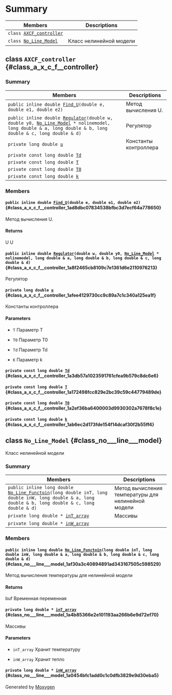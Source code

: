 # Summary

 Members                        | Descriptions                                
--------------------------------|---------------------------------------------
`class `[`AXCF_controller`](#class_a_x_c_f__controller) | 
`class `[`No_Line_Model`](#class_no___line___model) | Класс нелинейной модели

## class `AXCF_controller` {#class_a_x_c_f__controller}

### Summary

 Members                        | Descriptions                                
--------------------------------|---------------------------------------------
`public inline double `[`Find_U`](#class_a_x_c_f__controller_1ad8dbc07834538bfbc3d7ecf64a778650)`(double e, double e1, double e2)` | Метод вычисления U.
`public inline double `[`Regulator`](#class_a_x_c_f__controller_1a8f2465cb8109c7e1361d6e2110976213)`(double w, double y0, `[`No_Line_Model`](#class_no___line___model)` * nolinemodel, long double & a, long double & b, long double & c, long double & d)` | Регулятор
`private long double `[`u`](#class_a_x_c_f__controller_1afee4129730cc9c89a7c1c340a125ea1f) | Константы контроллера
`private const long double `[`Td`](#class_a_x_c_f__controller_1a3db57a1023591761cfea9b579c8dc6e6) | 
`private const long double `[`T`](#class_a_x_c_f__controller_1a172498fcc829e2bc39c59c44779489de) | 
`private const long double `[`T0`](#class_a_x_c_f__controller_1a2ef36ba6400003d9930302a7678f8c1e) | 
`private const long double `[`k`](#class_a_x_c_f__controller_1ab6ec2d173fde154f14dcaf30f2b55ff4) | 

### Members

#### `public inline double `[`Find_U`](#class_a_x_c_f__controller_1ad8dbc07834538bfbc3d7ecf64a778650)`(double e, double e1, double e2)` {#class_a_x_c_f__controller_1ad8dbc07834538bfbc3d7ecf64a778650}

Метод вычисления U.

#### Returns
U U

#### `public inline double `[`Regulator`](#class_a_x_c_f__controller_1a8f2465cb8109c7e1361d6e2110976213)`(double w, double y0, `[`No_Line_Model`](#class_no___line___model)` * nolinemodel, long double & a, long double & b, long double & c, long double & d)` {#class_a_x_c_f__controller_1a8f2465cb8109c7e1361d6e2110976213}

Регулятор

#### `private long double `[`u`](#class_a_x_c_f__controller_1afee4129730cc9c89a7c1c340a125ea1f) {#class_a_x_c_f__controller_1afee4129730cc9c89a7c1c340a125ea1f}

Константы контроллера

#### Parameters
* `T` Параметр Т 

* `T0` Параметр Т0 

* `Td` Параметр Td 

* `K` Параметр k

#### `private const long double `[`Td`](#class_a_x_c_f__controller_1a3db57a1023591761cfea9b579c8dc6e6) {#class_a_x_c_f__controller_1a3db57a1023591761cfea9b579c8dc6e6}

#### `private const long double `[`T`](#class_a_x_c_f__controller_1a172498fcc829e2bc39c59c44779489de) {#class_a_x_c_f__controller_1a172498fcc829e2bc39c59c44779489de}

#### `private const long double `[`T0`](#class_a_x_c_f__controller_1a2ef36ba6400003d9930302a7678f8c1e) {#class_a_x_c_f__controller_1a2ef36ba6400003d9930302a7678f8c1e}

#### `private const long double `[`k`](#class_a_x_c_f__controller_1ab6ec2d173fde154f14dcaf30f2b55ff4) {#class_a_x_c_f__controller_1ab6ec2d173fde154f14dcaf30f2b55ff4}

## class `No_Line_Model` {#class_no___line___model}

Класс нелинейной модели

### Summary

 Members                        | Descriptions                                
--------------------------------|---------------------------------------------
`public inline long double `[`No_Line_Functoin`](#class_no___line___model_1af30a3c40894891ad343167505c598529)`(long double inT, long double inW, long double & a, long double & b, long double & c, long double & d)` | Метод вычисления температуры для нелинейной модели
`private long double * `[`inT_array`](#class_no___line___model_1a4b85366e2e101193aa266b6e9d72ef70) | Массивы
`private long double * `[`inW_array`](#class_no___line___model_1a0454bfc1add0c1c0dfb3829e9d30eba5) | 

### Members

#### `public inline long double `[`No_Line_Functoin`](#class_no___line___model_1af30a3c40894891ad343167505c598529)`(long double inT, long double inW, long double & a, long double & b, long double & c, long double & d)` {#class_no___line___model_1af30a3c40894891ad343167505c598529}

Метод вычисления температуры для нелинейной модели

#### Returns
buf Временная переменная

#### `private long double * `[`inT_array`](#class_no___line___model_1a4b85366e2e101193aa266b6e9d72ef70) {#class_no___line___model_1a4b85366e2e101193aa266b6e9d72ef70}

Массивы

#### Parameters
* `inT_array` Хранит температуру 

* `inW_array` Хранит тепло

#### `private long double * `[`inW_array`](#class_no___line___model_1a0454bfc1add0c1c0dfb3829e9d30eba5) {#class_no___line___model_1a0454bfc1add0c1c0dfb3829e9d30eba5}

Generated by [Moxygen](https://sourcey.com/moxygen)